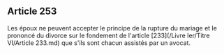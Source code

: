 Article 253
----
Les époux ne peuvent accepter le principe de la rupture du mariage et le
prononcé du divorce sur le fondement de l'article [233](/Livre Ier/Titre VI/Article 233.md) que s'ils sont chacun
assistés par un avocat.
